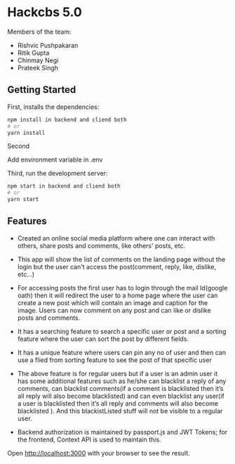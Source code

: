 # Hackcbs 5.0

Members of the team:

- Rishvic Pushpakaran
- Ritik Gupta
- Chinmay Negi
- Prateek Singh

## Getting Started

First, installs the dependencies:

```bash
npm install in backend and cliend both
# or
yarn install
```

Second

Add environment variable in .env

Third, run the development server:

```bash
npm start in backend and cliend both
# or
yarn start
```
## Features

- Created an online social media platform where one can interact with others, share posts and comments, like others' posts, etc.

- This app will show the list of comments on the landing page without the login but the user can't access the post(comment, reply, like, dislike, etc…)

- For accessing posts the first user has to login through the mail Id(google oath) then it will redirect the user to a home page where the user can create a new post which will contain an image and caption for the image. Users can now comment on any post and can like or dislike posts and comments.

- It has a searching feature to search a specific user or post and a sorting feature where the user can sort the post by different fields.

- It has a unique feature where users can pin any no of user and then can use a flied from sorting feature to see the post of that specific user

- The above feature is for regular users but if a user is an admin user it has some additional features such as he/she can blacklist a reply of any comments, can blacklist comments(if a comment is blacklisted then it’s all reply will also become blacklisted) and can even blacklist any user(if a user is blacklisted then it’s all reply and comments will also become blacklisted ). And this blackistListed stuff will not be visible to a regular user.

- Backend authorization is maintained by passport.js and JWT Tokens; for the frontend, Context API is used to maintain this.


Open [http://localhost:3000](http://localhost:3000) with your browser to see the result.